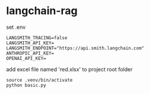 # langchain-rag

set .env
```
LANGSMITH_TRACING=false
LANGSMITH_API_KEY=
LANGSMITH_ENDPOINT="https://api.smith.langchain.com"
ANTHROPIC_API_KEY=
OPENAI_API_KEY=

```
add excel file named 'red.xlsx' to project root folder

```
source .venv/bin/activate
python basic.py
```
